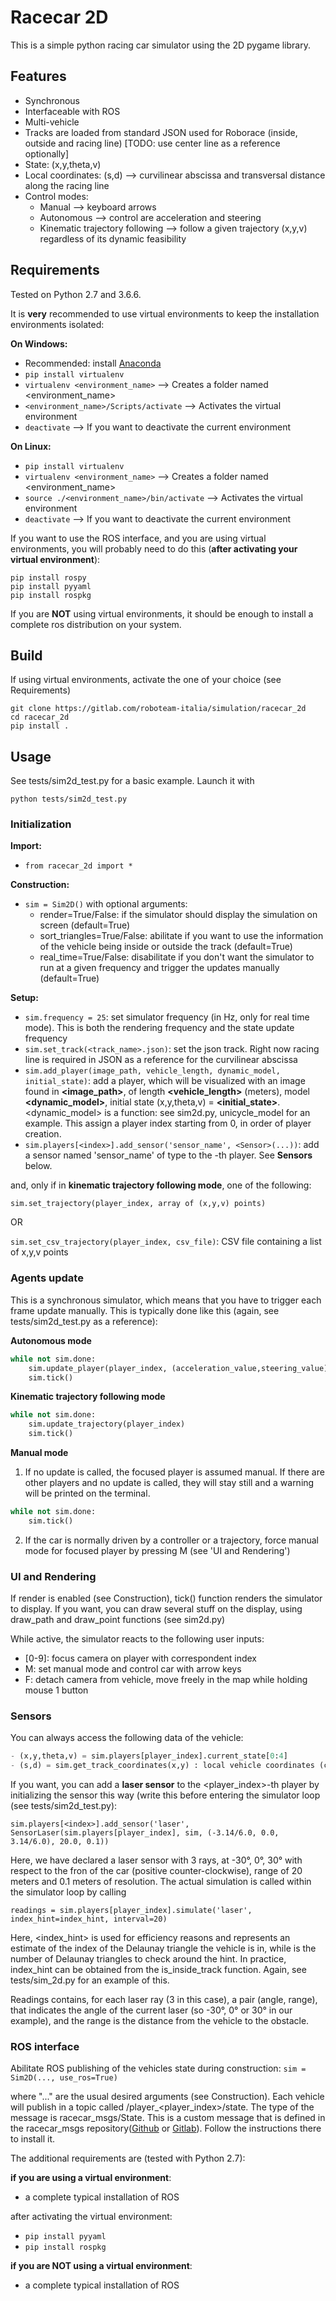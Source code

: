 # Racecar 2D

This is a simple python racing car simulator using the 2D pygame library.

## Features
- Synchronous
- Interfaceable with ROS
- Multi-vehicle
- Tracks are loaded from standard JSON used for Roborace (inside, outside and racing line) [TODO: use center line as a reference optionally]
- State: (x,y,theta,v)
- Local coordinates: (s,d) --> curvilinear abscissa and transversal distance along the racing line
- Control modes: 
    - Manual --> keyboard arrows
    - Autonomous --> control are acceleration and steering
    - Kinematic trajectory following --> follow a given trajectory (x,y,v) regardless of its dynamic feasibility

## Requirements

Tested on Python 2.7 and 3.6.6.

It is **very** recommended to use virtual environments to keep the installation environments isolated:

**On Windows:**
- Recommended: install [Anaconda](https://www.anaconda.com/distribution/)
- `pip install virtualenv`
- `virtualenv <environment_name>` --> Creates a folder named <environment_name>
- `<environment_name>/Scripts/activate` --> Activates the virtual environment
- `deactivate` --> If you want to deactivate the current environment

**On Linux:**
- `pip install virtualenv`
- `virtualenv <environment_name>` --> Creates a folder named <environment_name>
- `source ./<environment_name>/bin/activate` --> Activates the virtual environment
- `deactivate` --> If you want to deactivate the current environment
 
If you want to use the ROS interface, and you are using virtual environments, you will probably need to do this (**after activating your virtual environment**):

```
pip install rospy
pip install pyyaml
pip install rospkg
```

If you are **NOT** using virtual environments, it should be enough to install a complete ros distribution on your system.

## Build

If using virtual environments, activate the one of your choice (see Requirements)

```
git clone https://gitlab.com/roboteam-italia/simulation/racecar_2d
cd racecar_2d
pip install .
```

## Usage

See tests/sim2d_test.py for a basic example. Launch it with 

`python tests/sim2d_test.py`

### Initialization

**Import:**
- `from racecar_2d import *`

**Construction:**
- `sim = Sim2D()` with optional arguments: 
    - render=True/False: if the simulator should display the simulation on screen (default=True)
    - sort_triangles=True/False: abilitate if you want to use the information of the vehicle being inside or outside the track (default=True)
    - real_time=True/False: disabilitate if you don't want the simulator to run at a given frequency and trigger the updates manually (default=True)

**Setup:**
- `sim.frequency = 25`: set simulator frequency (in Hz, only for real time mode). This is both the rendering frequency and the state update frequency
- `sim.set_track(<track_name>.json)`: set the json track. Right now racing line is required in JSON as a reference for the curvilinear abscissa
- `sim.add_player(image_path, vehicle_length, dynamic_model, initial_state)`: add a player, which will be visualized with an image found in **<image_path>**, of length **<vehicle_length>** (meters), model **<dynamic_model>**, initial state (x,y,theta,v) = **<initial_state>**. <dynamic_model> is a function: see sim2d.py, unicycle_model for an example. This assign a player index starting from 0, in order of player creation.
- `sim.players[<index>].add_sensor('sensor_name', <Sensor>(...))`: add a sensor named 'sensor_name' of type <Sensor> to the <index>-th player. See **Sensors** below.

and, only if in **kinematic trajectory following mode**, one of the following:

`sim.set_trajectory(player_index, array of (x,y,v) points)`

OR

`sim.set_csv_trajectory(player_index, csv_file)`: CSV file containing a list of x,y,v points

### Agents update
This is a synchronous simulator, which means that you have to trigger each frame update manually. This is typically done like this (again, see tests/sim2d_test.py as a reference):

**Autonomous mode**
```python
while not sim.done:
    sim.update_player(player_index, (acceleration_value,steering_value))
    sim.tick()
```

**Kinematic trajectory following mode**
```python
while not sim.done:
    sim.update_trajectory(player_index)
    sim.tick()
```

**Manual mode**

1) If no update is called, the focused player is assumed manual. If there are other players and no update is called, they will stay still and a warning will be printed on the terminal.

```python
while not sim.done:
    sim.tick()
```

2) If the car is normally driven by a controller or a trajectory, force manual mode for focused player by pressing M (see 'UI and Rendering')

### UI and Rendering
If render is enabled (see Construction), tick() function renders the simulator to display. If you want, you can draw several stuff on the display, using draw_path and draw_point functions (see sim2d.py)

While active, the simulator reacts to the following user inputs:
- [0-9]: focus camera on player with correspondent index
- M: set manual mode and control car with arrow keys
- F: detach camera from vehicle, move freely in the map while holding mouse 1 button

### Sensors
You can always access the following data of the vehicle:

```python
- (x,y,theta,v) = sim.players[player_index].current_state[0:4]
- (s,d) = sim.get_track_coordinates(x,y) : local vehicle coordinates (curvilinear abscissa and transversal distance from racing line)
```

If you want, you can add a **laser sensor** to the <player_index>-th player by initializing the sensor this way (write this before entering the simulator loop (see tests/sim2d_test.py):

```
sim.players[<index>].add_sensor('laser', SensorLaser(sim.players[player_index], sim, (-3.14/6.0, 0.0, 3.14/6.0), 20.0, 0.1))
```

Here, we have declared a laser sensor with 3 rays, at -30°, 0°, 30° with respect to the fron of the car (positive counter-clockwise), range of 20 meters and 0.1 meters of resolution.
The actual simulation is called within the simulator loop by calling 

```
readings = sim.players[player_index].simulate('laser', index_hint=index_hint, interval=20)
```

Here, <index_hint> is used for efficiency reasons and represents an estimate of the index of the Delaunay triangle the vehicle is in, while <interval> is the number of Delaunay triangles to check around the hint.
In practice, index_hint can be obtained from the is_inside_track function. Again, see tests/sim_2d.py for an example of this. 

Readings contains, for each laser ray (3 in this case), a pair (angle, range), that indicates the angle of the current laser (so -30°, 0° or 30° in our example), and the range is the distance from the vehicle to the obstacle.

### ROS interface

Abilitate ROS publishing of the vehicles state during construction:
`sim = Sim2D(..., use_ros=True)`

where "..." are the usual desired arguments (see Construction).
Each vehicle will publish in a topic called /player_<player_index>/state. The type of the message is racecar_msgs/State. This is a custom message that is defined in the racecar_msgs repository([Github](https://github.com/federicomassa/racecar_msgs) or [Gitlab](https://gitlab.com/roboteam-italia/simulation/racecar_msgs)). Follow the instructions there to install it.

The additional requirements are (tested with Python 2.7):

**if you are using a virtual environment**:
- a complete typical installation of ROS

after activating the virtual environment:
- `pip install pyyaml`
- `pip install rospkg`

**if you are NOT using a virtual environment**:
- a complete typical installation of ROS
